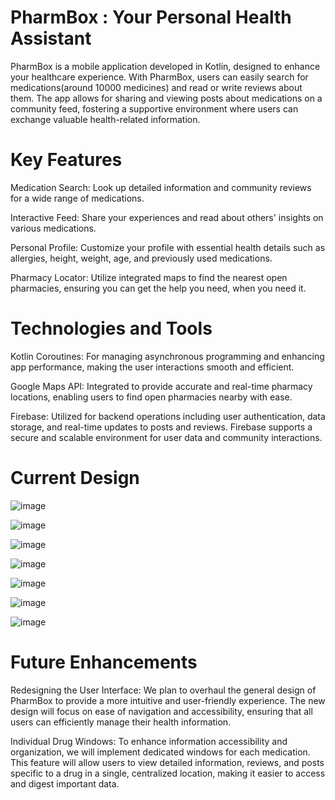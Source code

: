 # PharmBox : Your Personal Health Assistant
PharmBox is a mobile application developed in Kotlin, designed to enhance your healthcare experience. With PharmBox, users can easily search for medications(around 10000 medicines) and read or write reviews about them. The app allows for sharing and viewing posts about medications on a community feed, fostering a supportive environment where users can exchange valuable health-related information.

# Key Features 

Medication Search: Look up detailed information and community reviews for a wide range of medications.

Interactive Feed: Share your experiences and read about others' insights on various medications.

Personal Profile: Customize your profile with essential health details such as allergies, height, weight, age, and previously used medications.

Pharmacy Locator: Utilize integrated maps to find the nearest open pharmacies, ensuring you can get the help you need, when you need it.

# Technologies and Tools

Kotlin Coroutines: For managing asynchronous programming and enhancing app performance, making the user interactions smooth and efficient.

Google Maps API: Integrated to provide accurate and real-time pharmacy locations, enabling users to find open pharmacies nearby with ease.

Firebase: Utilized for backend operations including user authentication, data storage, and real-time updates to posts and reviews. Firebase supports a secure and scalable environment for user data and community interactions.

# Current Design 

![image](https://github.com/ahmetcoko/PharmBox/assets/158578355/69e5dfa1-bbb9-485d-8659-33a05098f1e9)

![image](https://github.com/ahmetcoko/PharmBox/assets/158578355/1b16a841-d9b5-420b-9366-a27a05deafe1)

![image](https://github.com/ahmetcoko/PharmBox/assets/158578355/3f0efbd9-acb5-4f5c-b36b-5d25b188d6bd)

![image](https://github.com/ahmetcoko/PharmBox/assets/158578355/c45615ac-a8c2-428f-97b1-c5ed47b26828)

![image](https://github.com/ahmetcoko/PharmBox/assets/158578355/0d962cf2-4cd0-4f1a-b0ce-c84093209118)

![image](https://github.com/ahmetcoko/PharmBox/assets/158578355/588b5e35-17d2-4033-9ec2-c4df6bd5b3f6)

![image](https://github.com/ahmetcoko/PharmBox/assets/158578355/3e5c1bcc-0407-4c09-aa8c-9e915716c337)

# Future Enhancements

Redesigning the User Interface: We plan to overhaul the general design of PharmBox to provide a more intuitive and user-friendly experience. The new design will focus on ease of navigation and accessibility, ensuring that all users can efficiently manage their health information.

Individual Drug Windows: To enhance information accessibility and organization, we will implement dedicated windows for each medication. This feature will allow users to view detailed information, reviews, and posts specific to a drug in a single, centralized location, making it easier to access and digest important data.

